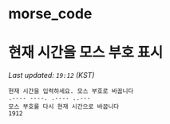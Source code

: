 # morse_code
# 현재 시간을 모스 부호 표시
<!-- MORSE_TIME_START -->
_Last updated: `19:12` (KST)_

```
현재 시간을 입력하세요. 모스 부호로 바꿉니다
.---- ----. .---- ..---
모스 부호를 다시 현재 시간으로 바꿉니다
1912
```
<!-- MORSE_TIME_END -->
